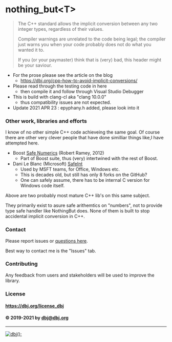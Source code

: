 # nothing_but&lt;T&gt;

> The C++ standard allows the implicit conversion between any two integer types, regardless of their values.
>
> Compiler warnings are unrelated to the code being legal; the compiler just warns you when your code probably does not do what you wanted it to.
>
> If you (or your paymaster) think that is (very) bad, this header might be your saviour.

- For the prose please see the article on the blog
  - https://dbj.org/cpp-how-to-avoid-implicit-conversions/
- Please read through the testing code in here
  - then compile it and follow through Visual Studio Debugger
- This is build with clang-cl aka "clang 10.0.0"
  - thus compatibility issues are not expected.
- Update 2021 APR 23 : epyphany.h added, please look into it


### Other work, libraries and efforts

I know of no other simple C++ code achieveing the same goal.
Of course there are other very clever people that have done similliar things like,I have attempted here.

- Boost [Safe Numerics](https://github.com/boostorg/safe_numerics/tree/develop/include/boost/safe_numerics) (Robert Ramey, 2012)
    - Part of Boost suite, thus (very) intertwined with the rest of Boost.
- Dani Le Blanc (Microsoft) [SafeInt](https://github.com/dcleblanc/SafeInt)
    - Used by MSFT teams, for Office, Windows etc.
    - This is decades old, but still has only 8 forks on the GitHub?
    - One can safely assume, there has to be internal C version for Windows code itself.

Above are two probably most mature C++ lib's on this same subject.

They primarily exist to asure safe arithemtics on "numbers", not to provide type safe handler like NothingBut<T> does.
None of them is built to stop accidental implicit conversion in C++.

### Contact
Please report issues or [questions here](https://github.com/dbj-systems/dbj-laboratorium/issues).
 
Best way to contact me is the "Issues" tab.
### Contributing
Any feedback from users and stakeholders will be used to improve the library.
### License
#### https://dbj.org/license_dbj
#### &copy; 2019-2021 by dbj@dbj.org
---------
[![dbj();](http://dbj.org/wp-content/uploads/2015/12/cropped-dbj-icon-e1486129719897.jpg)](http://www.dbj.org "dbj")  
